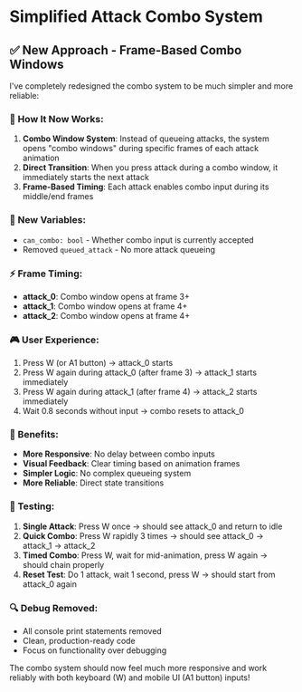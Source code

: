 # Simplified Attack Combo System

## ✅ **New Approach - Frame-Based Combo Windows**

I've completely redesigned the combo system to be much simpler and more reliable:

### **🔧 How It Now Works:**

1. **Combo Window System**: Instead of queueing attacks, the system opens "combo windows" during specific frames of each attack animation
2. **Direct Transition**: When you press attack during a combo window, it immediately starts the next attack
3. **Frame-Based Timing**: Each attack enables combo input during its middle/end frames

### **📅 New Variables:**
- `can_combo: bool` - Whether combo input is currently accepted
- Removed `queued_attack` - No more attack queueing

### **⚡ Frame Timing:**
- **attack_0**: Combo window opens at frame 3+
- **attack_1**: Combo window opens at frame 4+  
- **attack_2**: Combo window opens at frame 4+

### **🎮 User Experience:**
1. Press W (or A1 button) → attack_0 starts
2. Press W again during attack_0 (after frame 3) → attack_1 starts immediately
3. Press W again during attack_1 (after frame 4) → attack_2 starts immediately
4. Wait 0.8 seconds without input → combo resets to attack_0

### **🎯 Benefits:**
- **More Responsive**: No delay between combo inputs
- **Visual Feedback**: Clear timing based on animation frames
- **Simpler Logic**: No complex queueing system
- **More Reliable**: Direct state transitions

### **🧪 Testing:**
1. **Single Attack**: Press W once → should see attack_0 and return to idle
2. **Quick Combo**: Press W rapidly 3 times → should see attack_0 → attack_1 → attack_2
3. **Timed Combo**: Press W, wait for mid-animation, press W again → should chain properly
4. **Reset Test**: Do 1 attack, wait 1 second, press W → should start from attack_0 again

### **🔍 Debug Removed:**
- All console print statements removed
- Clean, production-ready code
- Focus on functionality over debugging

The combo system should now feel much more responsive and work reliably with both keyboard (W) and mobile UI (A1 button) inputs!
